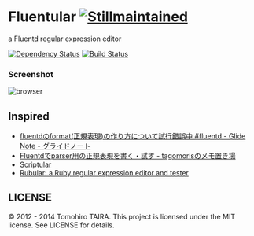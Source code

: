 Fluentular [![Stillmaintained](http://stillmaintained.com/Tomohiro/fluentular.png)](http://stillmaintained.com/Tomohiro/fluentular)
================================================================================

a Fluentd regular expression editor

[![Dependency Status](https://gemnasium.com/Tomohiro/fluentular.png)](https://gemnasium.com/Tomohiro/fluentular)
[![Build Status](https://travis-ci.org/Tomohiro/fluentular.svg?branch=master)](https://travis-ci.org/Tomohiro/fluentular)

### Screenshot

![browser](https://cloud.githubusercontent.com/assets/54254/3028219/1de8b8b0-e02a-11e3-99c7-8a833ec0de41.png)


Inspired
-------------------------------------------------------------------------------

- [fluentdのformat(正規表現)の作り方について試行錯誤中 #fluentd - Glide Note - グライドノート](http://blog.glidenote.com/blog/2012/07/15/fluentd-regex-debug/)
- [Fluentdでparser用の正規表現を書く・試す - tagomorisのメモ置き場](http://d.hatena.ne.jp/tagomoris/20120715/1342368392)
- [Scriptular](http://scriptular.com/)
- [Rubular: a Ruby regular expression editor and tester](http://rubular.com/)


LICENSE
--------------------------------------------------------------------------------

&copy; 2012 - 2014 Tomohiro TAIRA.
This project is licensed under the MIT license.
See LICENSE for details.
